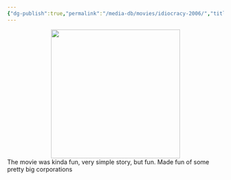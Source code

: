 ```yaml
---
{"dg-publish":true,"permalink":"/media-db/movies/idiocracy-2006/","title":"Idiocracy","tags":["mediaDB/tv/movie","Movies_2023"]}
---
```


<center><img style="height:300px;" src="https://external-content.duckduckgo.com/iu/?u=https%3A%2F%2Fimage.tmdb.org%2Ft%2Fp%2Foriginal%2Fj4SfOW4qPlgv8xRsmwFjV1Dqw8U.jpg&f=1&nofb=1&ipt=56f89db9c4532c94d042f0eaaf3625a91a1ae9ca96eaa9aadb6edc5032676ad6&ipo=images"></center>
The movie was kinda fun, very simple story, but fun. Made fun of some pretty big corporations